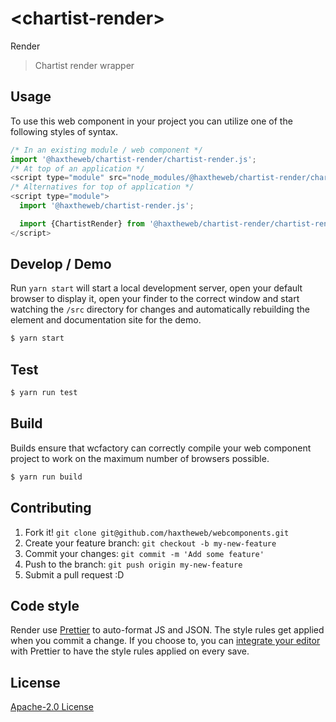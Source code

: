# &lt;chartist-render&gt;

Render
> Chartist render wrapper

## Usage
To use this web component in your project you can utilize one of the following styles of syntax.

```js
/* In an existing module / web component */
import '@haxtheweb/chartist-render/chartist-render.js';
/* At top of an application */
<script type="module" src="node_modules/@haxtheweb/chartist-render/chartist-render.js"></script>
/* Alternatives for top of application */
<script type="module">
  import '@haxtheweb/chartist-render.js';

  import {ChartistRender} from '@haxtheweb/chartist-render/chartist-render.js';
</script>
```

## Develop / Demo
Run `yarn start` will start a local development server, open your default browser to display it, open your finder to the correct window and start watching the `/src` directory for changes and automatically rebuilding the element and documentation site for the demo.
```bash
$ yarn start
```

## Test

```bash
$ yarn run test
```

## Build
Builds ensure that wcfactory can correctly compile your web component project to
work on the maximum number of browsers possible.
```bash
$ yarn run build
```

## Contributing

1. Fork it! `git clone git@github.com/haxtheweb/webcomponents.git`
2. Create your feature branch: `git checkout -b my-new-feature`
3. Commit your changes: `git commit -m 'Add some feature'`
4. Push to the branch: `git push origin my-new-feature`
5. Submit a pull request :D

## Code style

Render  use [Prettier][prettier] to auto-format JS and JSON.  The style rules get applied when you commit a change.  If you choose to, you can [integrate your editor][prettier-ed] with Prettier to have the style rules applied on every save.

[prettier]: https://github.com/prettier/prettier/
[prettier-ed]: https://github.com/prettier/prettier/#editor-integration
[polyserve]: https://github.com/Polymer/polyserve
[web-component-tester]: https://github.com/Polymer/web-component-tester

## License
[Apache-2.0 License](http://opensource.org/licenses/Apache-2.0)